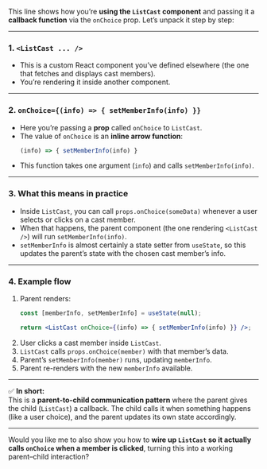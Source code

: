 This line shows how you’re **using the `ListCast` component** and passing it a **callback function** via the `onChoice` prop. Let’s unpack it step by step:

---

### 1. `<ListCast ... />`
- This is a custom React component you’ve defined elsewhere (the one that fetches and displays cast members).
- You’re rendering it inside another component.

---

### 2. `onChoice={(info) => { setMemberInfo(info) }}`
- Here you’re passing a **prop** called `onChoice` to `ListCast`.
- The value of `onChoice` is an **inline arrow function**:  
  ```js
  (info) => { setMemberInfo(info) }
  ```
- This function takes one argument (`info`) and calls `setMemberInfo(info)`.

---

### 3. What this means in practice
- Inside `ListCast`, you can call `props.onChoice(someData)` whenever a user selects or clicks on a cast member.
- When that happens, the parent component (the one rendering `<ListCast />`) will run `setMemberInfo(info)`.
- `setMemberInfo` is almost certainly a state setter from `useState`, so this updates the parent’s state with the chosen cast member’s info.

---

### 4. Example flow
1. Parent renders:
   ```jsx
   const [memberInfo, setMemberInfo] = useState(null);

   return <ListCast onChoice={(info) => { setMemberInfo(info) }} />;
   ```
2. User clicks a cast member inside `ListCast`.
3. `ListCast` calls `props.onChoice(member)` with that member’s data.
4. Parent’s `setMemberInfo(member)` runs, updating `memberInfo`.
5. Parent re-renders with the new `memberInfo` available.

---

✅ **In short:**  
This is a **parent-to-child communication pattern** where the parent gives the child (`ListCast`) a callback. The child calls it when something happens (like a user choice), and the parent updates its own state accordingly.

---

Would you like me to also show you how to **wire up `ListCast` so it actually calls `onChoice` when a member is clicked**, turning this into a working parent–child interaction?
